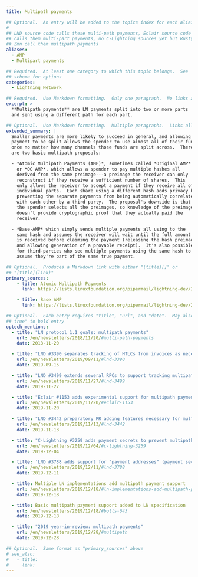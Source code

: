 ```yaml
---
title: Multipath payments

## Optional.  An entry will be added to the topics index for each alias
#
## LND source code calls these multi-path payments, Eclair source code
## calls them multi-part payments, no C-Lightning sources yet but Rusty and
## Zmn call them multipath payments
aliases:
  - AMP
  - Multipart payments

## Required.  At least one category to which this topic belongs.  See
## schema for options
categories:
  - Lightning Network

## Required.  Use Markdown formatting.  Only one paragraph.  No links allowed.
excerpt: >
  **Multipath payments** are LN payments split into two or more parts
  and sent using a different path for each part.

## Optional.  Use Markdown formatting.  Multiple paragraphs.  Links allowed.
extended_summary: |
  Smaller payments are more likely to succeed in general, and allowing a
  payment to be split allows the spender to use almost all of their funds at
  once no matter how many channels those funds are split across.  There
  are two basic multipath proposals:

  - *Atomic Multipath Payments (AMP)*, sometimes called *Original AMP*
    or *OG AMP*, which allows a spender to pay multiple hashes all
    derived from the same preimage---a preimage the receiver can only
    reconstruct if they receive a sufficient number of shares.  This
    only allows the receiver to accept a payment if they receive all of the
    individual parts.  Each share using a different hash adds privacy by
    preventing the separate payments from being automatically correlated
    with each other by a third party.  The proposal's downside is that
    the spender selects all the preimages, so knowledge of the preimage
    doesn't provide cryptographic proof that they actually paid the
    receiver.

  - *Base-AMP* which simply sends multiple payments all using to the
    same hash and assumes the receiver will wait until the full amount
    is received before claiming the payment (releasing the hash preimage
    and allowing generation of a provable receipt).  It's also possible
    for third-parties who see multiple payments using the same hash to
    assume they're part of the same true payment.

## Optional.  Produces a Markdown link with either "[title][]" or
## "[title](link)"
primary_sources:
    - title: Atomic Multipath Payments
      link: https://lists.linuxfoundation.org/pipermail/lightning-dev/2018-February/000993.html

    - title: Base AMP
      link: https://lists.linuxfoundation.org/pipermail/lightning-dev/2018-November/001577.html

## Optional.  Each entry requires "title", "url", and "date".  May also use "feature:
## true" to bold entry
optech_mentions:
  - title: "LN protocol 1.1 goals: multipath payments"
    url: /en/newsletters/2018/11/20/#multi-path-payments
    date: 2018-11-20

  - title: "LND #3390 separates tracking of HTLCs from invoices as necessary for AMP"
    url: /en/newsletters/2019/09/11/#lnd-3390
    date: 2019-09-15

  - title: "LND #3499 extends several RPCs to support tracking multipath payments"
    url: /en/newsletters/2019/11/27/#lnd-3499
    date: 2019-11-27

  - title: "Eclair #1153 adds experimental support for multipath payments"
    url: /en/newsletters/2019/11/20/#eclair-1153
    date: 2019-11-20

  - title: "LND #3442 preparatory PR adding features necessary for multipath payments"
    url: /en/newsletters/2019/11/13/#lnd-3442
    date: 2019-11-13

  - title: "C-Lightning #3259 adds payment secrets to prevent multipath probing"
    url: /en/newsletters/2019/12/04/#c-lightning-3259
    date: 2019-12-04

  - title: 'LND #3788 adds support for "payment addresses" (payment secrets)'
    url: /en/newsletters/2019/12/11/#lnd-3788
    date: 2019-12-11

  - title: Multiple LN implementations add multipath payment support
    url: /en/newsletters/2019/12/18/#ln-implementations-add-multipath-payment-support
    date: 2019-12-18

  - title: Basic multipath payment support added to LN specification
    url: /en/newsletters/2019/12/18/#bolts-643
    date: 2019-12-18

  - title: "2019 year-in-review: multipath payments"
    url: /en/newsletters/2019/12/28/#multipath
    date: 2019-12-28

## Optional.  Same format as "primary_sources" above
# see_also:
#   - title:
#     link:
---
```

